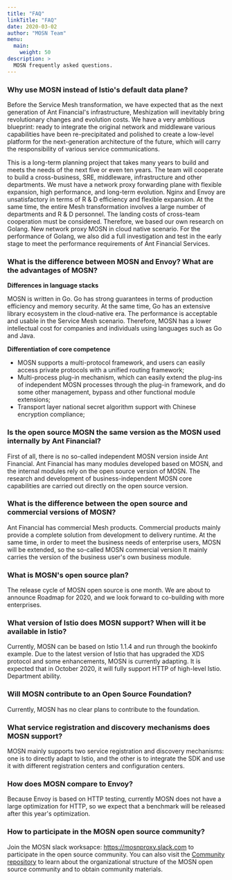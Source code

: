 ```yaml
---
title: "FAQ"
linkTitle: "FAQ"
date: 2020-03-02
author: "MOSN Team"
menu:
  main:
    weight: 50
description: >
  MOSN frequently asked questions.
---
```


### Why use MOSN instead of Istio's default data plane?

Before the Service Mesh transformation, we have expected that as the next generation of Ant Financial's infrastructure, Meshization will inevitably bring revolutionary changes and evolution costs. We have a very ambitious blueprint: ready to integrate the original network and middleware various capabilities have been re-precipitated and polished to create a low-level platform for the next-generation architecture of the future, which will carry the responsibility of various service communications.

This is a long-term planning project that takes many years to build and meets the needs of the next five or even ten years. The team will cooperate to build a cross-business, SRE, middleware, infrastructure and other departments. We must have a network proxy forwarding plane with flexible expansion, high performance, and long-term evolution. Nginx and Envoy are unsatisfactory in terms of R & D efficiency and flexible expansion. At the same time, the entire Mesh transformation involves a large number of departments and R & D personnel. The landing costs of cross-team cooperation must be considered. Therefore, we based our own research on Golang. New network proxy MOSN in cloud native scenario. For the performance of Golang, we also did a full investigation and test in the early stage to meet the performance requirements of Ant Financial Services.

### What is the difference between MOSN and Envoy? What are the advantages of MOSN?

**Differences in language stacks**

MOSN is written in Go. Go has strong guarantees in terms of production efficiency and memory security. At the same time, Go has an extensive library ecosystem in the cloud-native era. The performance is acceptable and usable in the Service Mesh scenario. Therefore, MOSN has a lower intellectual cost for companies and individuals using languages such as Go and Java.

**Differentiation of core competence**

- MOSN supports a multi-protocol framework, and users can easily access private protocols with a unified routing framework;
- Multi-process plug-in mechanism, which can easily extend the plug-ins of independent MOSN processes through the plug-in framework, and do some other management, bypass and other functional module extensions;
- Transport layer national secret algorithm support with Chinese encryption compliance;

### Is the open source MOSN the same version as the MOSN used internally by Ant Financial?

First of all, there is no so-called independent MOSN version inside Ant Financial. Ant Financial has many modules developed based on MOSN, and the internal modules rely on the open source version of MOSN. The research and development of business-independent MOSN core capabilities are carried out directly on the open source version.

### What is the difference between the open source and commercial versions of MOSN?

Ant Financial has commercial Mesh products. Commercial products mainly provide a complete solution from development to delivery runtime. At the same time, in order to meet the business needs of enterprise users, MOSN will be extended, so the so-called MOSN commercial version It mainly carries the version of the business user's own business module.

### What is MOSN's open source plan?

The release cycle of MOSN open source is one month. We are about to announce Roadmap for 2020, and we look forward to co-building with more enterprises.

### What version of Istio does MOSN support? When will it be available in Istio?

Currently, MOSN can be based on Istio 1.1.4 and run through the bookinfo example. Due to the latest version of Istio that has upgraded the XDS protocol and some enhancements, MOSN is currently adapting. It is expected that in October 2020, it will fully support HTTP of high-level Istio. Department ability.

### Will MOSN contribute to an Open Source Foundation?

Currently, MOSN has no clear plans to contribute to the foundation.

### What service registration and discovery mechanisms does MOSN support?

MOSN mainly supports two service registration and discovery mechanisms: one is to directly adapt to Istio, and the other is to integrate the SDK and use it with different registration centers and configuration centers.

### How does MOSN compare to Envoy?

Because Envoy is based on HTTP testing, currently MOSN does not have a large optimization for HTTP, so we expect that a benchmark will be released after this year's optimization.

### How to participate in the MOSN open source community?

Join the MOSN slack worksapce: <https://mosnproxy.slack.com> to participate in the open source community. You can also visit the [Community repository](https://github.com/mosn/community) to learn about the organizational structure of the MOSN open source community and to obtain community materials.